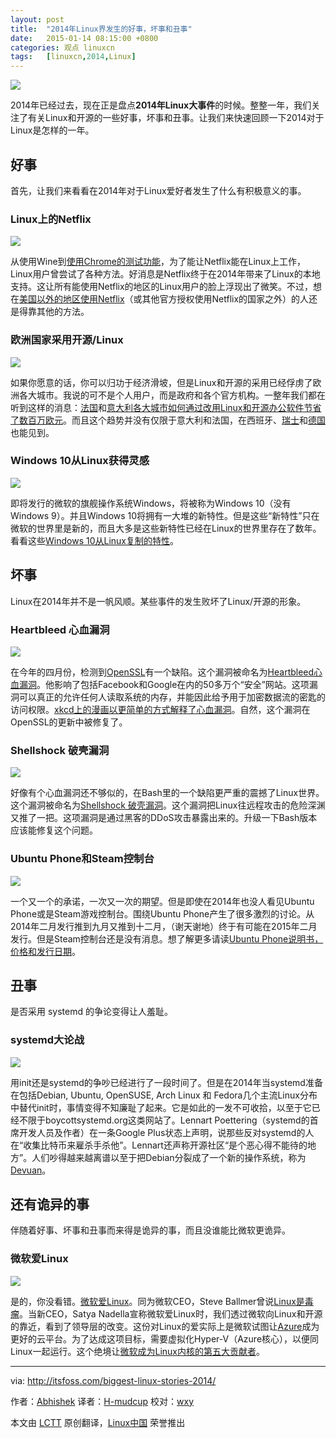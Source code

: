 ```yaml
---
layout: post
title:	"2014年Linux界发生的好事，坏事和丑事"
date:	2015-01-14 08:15:00 +0800 
categories:	观点 linuxcn 
tags:	[linuxcn,2014,Linux]
---
```



![](/Asserts/Images/album/201501/13/221845e6occmqw0xc4qxtx.jpeg)


2014年已经过去，现在正是盘点**2014年Linux大事件**的时候。整整一年，我们关注了有关Linux和开源的一些好事，坏事和丑事。让我们来快速回顾一下2014对于Linux是怎样的一年。


好事
--


首先，让我们来看看在2014年对于Linux爱好者发生了什么有积极意义的事。


### Linux上的Netflix


![](/Asserts/Images/album/201501/13/221846e1036q6ofkdf532c.jpg)


从使用Wine到[使用Chrome的测试功能](http://linux.cn/article-3024-1.html)，为了能让Netflix能在Linux上工作，Linux用户曾尝试了各种方法。好消息是Netflix终于在2014年带来了Linux的本地支持。这让所有能使用Netflix的地区的Linux用户的脸上浮现出了微笑。不过，想在[美国以外的地区使用Netflix](http://itsfoss.com/easiest-watch-netflix-hulu-usa/)（或其他官方授权使用Netflix的国家之外）的人还是得靠其他的方法。


### 欧洲国家采用开源/Linux


![](/Asserts/Images/album/201501/13/221848azr4irij9fe6jaie.jpg)


如果你愿意的话，你可以归功于经济滑坡，但是Linux和开源的采用已经俘虏了欧洲各大城市。我说的可不是个人用户，而是政府和各个官方机构。一整年我们都在听到这样的消息：[法国](http://linux.cn/article-3575-1.html)和[意大利各大城市如何通过改用Linux和开源办公软件节省了数百万欧元](http://linux.cn/article-3602-1.html)。而且这个趋势并没有仅限于意大利和法国，在西班牙、[瑞士](http://itsfoss.com/170-primary-public-schools-geneva-switch-ubuntu/)和[德国](http://itsfoss.com/german-town-gummersbach-completes-switch-open-source/)也能见到。


### Windows 10从Linux获得灵感


![](/Asserts/Images/album/201501/13/221849cirdsvqrs3uixa3s.jpg)


即将发行的微软的旗舰操作系统Windows，将被称为Windows 10（没有Windows 9）。并且Windows 10将拥有一大堆的新特性。但是这些“新特性”只在微软的世界里是新的，而且大多是这些新特性已经在Linux的世界里存在了数年。看看这些[Windows 10从Linux复制的特性](http://itsfoss.com/windows-10-inspired-linux/)。


坏事
--


Linux在2014年并不是一帆风顺。某些事件的发生败坏了Linux/开源的形象。


### Heartbleed 心血漏洞


![](/Asserts/Images/album/201501/13/221853hp899ppfzzbbbw0o.jpg)


在今年的四月份，检测到[OpenSSL](http://en.wikipedia.org/wiki/OpenSSL)有一个缺陷。这个漏洞被命名为[Heartbleed心血漏洞](http://heartbleed.com/)。他影响了包括Facebook和Google在内的50多万个“安全”网站。这项漏洞可以真正的允许任何人读取系统的内存，并能因此给予用于加密数据流的密匙的访问权限。[xkcd上的漫画以更简单的方式解释了心血漏洞](http://xkcd.com/1354/)。自然，这个漏洞在OpenSSL的更新中被修复了。


### Shellshock 破壳漏洞


![](/Asserts/Images/album/201501/13/221854tofbo3bblzk33oz4.jpeg)


好像有个心血漏洞还不够似的，在Bash里的一个缺陷更严重的震撼了Linux世界。这个漏洞被命名为[Shellshock 破壳漏洞](http://itsfoss.com/linux-shellshock-check-fix/)。这个漏洞把Linux往远程攻击的危险深渊又推了一把。这项漏洞是通过黑客的DDoS攻击暴露出来的。升级一下Bash版本应该能修复这个问题。


### Ubuntu Phone和Steam控制台


![](/Asserts/Images/album/201501/13/221857d8n63aa8fqnna8l5.png)


一个又一个的承诺，一次又一次的期望。但是即使在2014年也没人看见Ubuntu Phone或是Steam游戏控制台。围绕Ubuntu Phone产生了很多激烈的讨论。从2014年二月发行推到九月又推到十二月，（谢天谢地）终于有可能在2015年二月发行。但是Steam控制台还是没有消息。想了解更多请读[Ubuntu Phone说明书，价格和发行日期](http://itsfoss.com/ubuntu-phone-specification-release-date-pricing/)。


丑事
--


是否采用 systemd 的争论变得让人羞耻。


### systemd大论战


![](/Asserts/Images/album/201501/13/221859qdad5x546j62caxm.jpg)


用init还是systemd的争吵已经进行了一段时间了。但是在2014年当systemd准备在包括Debian, Ubuntu, OpenSUSE, Arch Linux 和 Fedora几个主流Linux分布中替代init时，事情变得不知廉耻了起来。它是如此的一发不可收拾，以至于它已经不限于boycottsystemd.org这类网站了。Lennart Poettering（systemd的首席开发人员及作者）在一条Google Plus状态上声明，说那些反对systemd的人在“收集比特币来雇杀手杀他”。Lennart还声称开源社区“是个恶心得不能待的地方”。人们吵得越来越离谱以至于把Debian分裂成了一个新的操作系统，称为[Devuan](http://linux.cn/article-4512-1.html)。


还有诡异的事
------


伴随着好事、坏事和丑事而来得是诡异的事，而且没谁能比微软更诡异。


### 微软爱Linux


![](/Asserts/Images/album/201501/13/221900jjt6nw6wtt56t7a1.png)


是的，你没看错。[微软爱Linux](http://linux.cn/article-4056-1.html)。同为微软CEO，Steve Ballmer曾说[Linux是毒瘤](http://www.theregister.co.uk/2001/06/02/ballmer_linux_is_a_cancer/)。当新CEO，Satya Nadella宣称微软爱Linux时，我们透过微软向Linux和开源的靠近，看到了领导层的改变。这份对Linux的爱实际上是微软试图让[Azure](http://azure.microsoft.com/en-us/)成为更好的云平台。为了达成这项目标，需要虚拟化Hyper-V（Azure核心），以便同Linux一起运行。这个绝境让[微软成为Linux内核的第五大贡献者](http://www.zdnet.com/article/top-five-linux-contributor-microsoft/)。




---


via: <http://itsfoss.com/biggest-linux-stories-2014/>


作者：[Abhishek](http://itsfoss.com/author/Abhishek/) 译者：[H-mudcup](https://github.com/H-mudcup) 校对：[wxy](https://github.com/wxy)


本文由 [LCTT](https://github.com/LCTT/TranslateProject) 原创翻译，[Linux中国](http://linux.cn/) 荣誉推出

